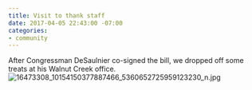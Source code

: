 ```yaml
---
title: Visit to thank staff
date: 2017-04-05 22:43:00 -07:00
categories:
- community
---
```


After Congressman DeSaulnier co-signed the bill, we dropped off some treats at his Walnut Creek office.
![16473308_10154150377887466_5360652725959123230_n.jpg](/uploads/16473308_10154150377887466_5360652725959123230_n.jpg)